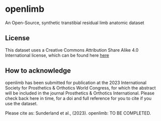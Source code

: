 # openlimb
An Open-Source, synthetic transtibial residual limb anatomic dataset


License
--------

This dataset uses a Creative Commons Attribution Share Alike 4.0 International license, which can be found here [here](../main/LICENSE)

How to acknowledge
------------------

openlimb has been submitted for publication at the 2023 International Society for Prosthetics & Orthotics World Congress, for which the abstract will be included in the journal Prosthetics & Orthotics International. Please check back here in time, for a doi and full reference for you to cite if you use the dataset. 

Please cite as:
Sunderland et al., (2023). openlimb: TO BE COMPLETED.
